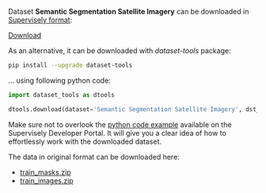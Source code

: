 Dataset **Semantic Segmentation Satellite Imagery** can be downloaded in [Supervisely format](https://developer.supervisely.com/api-references/supervisely-annotation-json-format):

 [Download](https://assets.supervisely.com/supervisely-supervisely-assets-public/teams_storage/k/5/M4/9xP98aAoU1rrBRnbku4oXJM3F2zuAtlKOk9NxtDbWhaqEsSCVJvfWjjQmK1TaO7LAgO3TG95i6m0b4eF1mbM2SDLtczRA5PBnTEVkv8qjAVZB70jOqfJiAFSccj0.tar)

As an alternative, it can be downloaded with *dataset-tools* package:
``` bash
pip install --upgrade dataset-tools
```

... using following python code:
``` python
import dataset_tools as dtools

dtools.download(dataset='Semantic Segmentation Satellite Imagery', dst_dir='~/dataset-ninja/')
```
Make sure not to overlook the [python code example](https://developer.supervisely.com/getting-started/python-sdk-tutorials/iterate-over-a-local-project) available on the Supervisely Developer Portal. It will give you a clear idea of how to effortlessly work with the downloaded dataset.

The data in original format can be downloaded here:

- [train_masks.zip](https://figshare.com/ndownloader/articles/19961426/versions/1)
- [train_images.zip](https://figshare.com/ndownloader/articles/19961336/versions/1)
